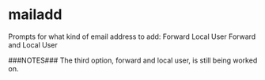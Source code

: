 mailadd
=============

Prompts for what kind of email address to add:
Forward
Local User
Forward and Local User

###NOTES###
	The third option, forward and local user, is still being worked on.